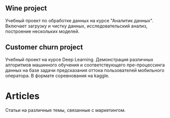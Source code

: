 ## Wine project 
Учебный проект по обработке данных на курсе "Аналитик данных". 
Включает загрузку и чистку данных, исследовательский анализ, построение нескольких моделей.

## Customer churn project
Учебный проект на курсе Deep Learning.
Демонстрация различных алгоритмов машинного обучения и соответствующего пре-процессинга данных на базе задачи предсказания оттока пользователей мобильного оператора.
В формате соревнования на kaggle.

# Articles
Статьи на различные темы, связанные с маркетингом. 

